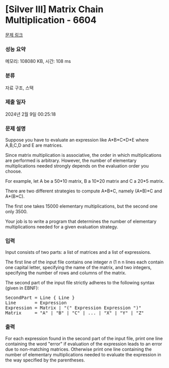 # [Silver III] Matrix Chain Multiplication - 6604 

[문제 링크](https://www.acmicpc.net/problem/6604) 

### 성능 요약

메모리: 108080 KB, 시간: 108 ms

### 분류

자료 구조, 스택

### 제출 일자

2024년 2월 9일 00:25:18

### 문제 설명

<p>Suppose you have to evaluate an expression like A*B*C*D*E where A,B,C,D and E are matrices.</p>

<p>Since matrix multiplication is associative, the order in which multiplications are performed is arbitrary. However, the number of elementary multiplications needed strongly depends on the evaluation order you choose.</p>

<p>For example, let A be a 50*10 matrix, B a 10*20 matrix and C a 20*5 matrix.</p>

<p>There are two different strategies to compute A*B*C, namely (A*B)*C and A*(B*C).</p>

<p>The first one takes 15000 elementary multiplications, but the second one only 3500.</p>

<p>Your job is to write a program that determines the number of elementary multiplications needed for a given evaluation strategy.</p>

### 입력 

 <p>Input consists of two parts: a list of matrices and a list of expressions.</p>

<p>The first line of the input file contains one integer <em>n</em> (1 n n lines each contain one capital letter, specifying the name of the matrix, and two integers, specifying the number of rows and columns of the matrix.</p>

<p>The second part of the input file strictly adheres to the following syntax (given in EBNF):</p>

<pre>SecondPart = Line { Line } <EOF>
Line       = Expression <CR>
Expression = Matrix | "(" Expression Expression ")"
Matrix     = "A" | "B" | "C" | ... | "X" | "Y" | "Z"</pre>

### 출력 

 <p>For each expression found in the second part of the input file, print one line containing the word "error" if evaluation of the expression leads to an error due to non-matching matrices. Otherwise print one line containing the number of elementary multiplications needed to evaluate the expression in the way specified by the parentheses.</p>

